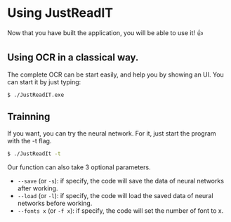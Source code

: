 # Using JustReadIT

Now that you have built the application, you will be able to use it! :+1:

## Using OCR in a classical way.

The complete OCR can be start easily, and help you by showing an UI. You can start it by just typing:

```bash
$ ./JustReadIT.exe
```

## Trainning

If you want, you can try the neural network. For it, just start the program with the -t flag.

```bash
$ ./JustReadIt -t
```
 
 Our function can also take 3 optional parameters.
 
 - `--save` (or `-s`): if specify, the code will save the data of neural networks after working.
 - `--load` (or `-l`): if specify, the code will load the saved data of neural networks before working.
 - `--fonts x` (or `-f x`): if specify, the code will set the number of font to x.
 
